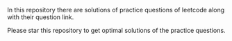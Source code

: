 In this repository there are solutions of practice questions of leetcode along with their question link.

Please star this repository to get optimal solutions of the practice questions.
